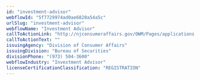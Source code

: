 ```yaml
---
id: "investment-advisor"
webflowId: "5f7729974ad0ae6820a54a5c"
urlSlug: "investment-advisor"
webflowName: "Investment Advisor"
callToActionLink: "http://njconsumeraffairs.gov/OWM/Pages/applications.aspx"
callToActionText: ""
issuingAgency: "Division of Consumer Affairs"
issuingDivision: "Bureau of Securities"
divisionPhone: "(973) 504-3600"
webflowIndustry: "Investment Advisor"
licenseCertificationClassification: "REGISTRATION"
---
```


